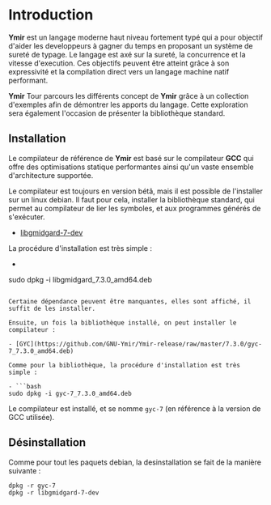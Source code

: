 # Introduction

**Ymir** est un langage moderne haut niveau fortement typé qui a pour objectif d'aider les developpeurs à gagner du temps en proposant un système de sureté de typage. Le langage est axé sur la sureté, la concurrence et la vitesse d'execution. Ces objectifs peuvent être atteint grâce à son expressivité et la compilation direct vers un langage machine natif performant.

**Ymir** Tour parcours les différents concept de **Ymir** grâce à un collection d'exemples afin de démontrer les apports du langage. Cette exploration sera également l'occasion de présenter la bibliothèque standard.

## Installation

Le compilateur de référence de **Ymir** est basé sur le compilateur **GCC** qui offre des optimisations statique performantes ainsi qu'un vaste ensemble d'architecture supportée.

Le compilateur est toujours en version bétâ, mais il est possible de l'installer sur un linux debian. 
Il faut pour cela, installer la bibliothèque standard, qui permet au compilateur de lier les symboles, et aux programmes générés de s'exécuter. 
- [libgmidgard-7-dev](https://github.com/GNU-Ymir/Ymir-release/raw/master/7.3.0/libgmidgard_7.3.0_amd64.deb)

La procédure d'installation est très simple : 
- ```bash
sudo dpkg -i libgmidgard_7.3.0_amd64.deb
```

Certaine dépendance peuvent être manquantes, elles sont affiché, il suffit de les installer.

Ensuite, un fois la bibliothèque installé, on peut installer le compilateur : 

- [GYC](https://github.com/GNU-Ymir/Ymir-release/raw/master/7.3.0/gyc-7_7.3.0_amd64.deb)

Comme pour la bibliothèque, la procédure d'installation est très simple : 

- ```bash
sudo dpkg -i gyc-7_7.3.0_amd64.deb
```

Le compilateur est installé, et se nomme `gyc-7` (en référence à la version de GCC utilisée).

## Désinstallation 

Comme pour tout les paquets debian, la desinstallation se fait de la manière suivante : 
```
dpkg -r gyc-7
dpkg -r libgmidgard-7-dev
```
